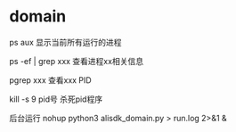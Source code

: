 # domain

ps aux 显示当前所有运行的进程

ps -ef | grep xxx 查看进程xx相关信息

pgrep xxx 查看xxx PID

kill -s 9 pid号 杀死pid程序

后台运行
nohup python3 alisdk_domain.py > run.log 2>&1 &